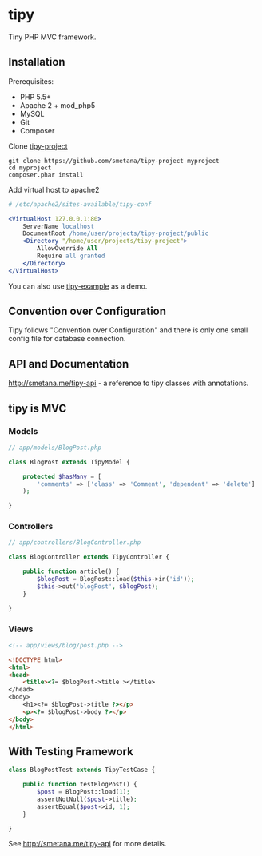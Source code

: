 # tipy

Tiny PHP MVC framework.

## Installation

Prerequisites:

* PHP 5.5+
* Apache 2 + mod_php5
* MySQL
* Git
* Composer

Clone [tipy-project](https://github.com/smetana/tipy-project)

```shell
git clone https://github.com/smetana/tipy-project myproject
cd myproject
composer.phar install
```
Add virtual host to apache2

```apache
# /etc/apache2/sites-available/tipy-conf

<VirtualHost 127.0.0.1:80>
    ServerName localhost
    DocumentRoot /home/user/projects/tipy-project/public
    <Directory "/home/user/projects/tipy-project">
        AllowOverride All
        Require all granted
    </Directory>
</VirtualHost>
```
You can also use [tipy-example](https://github.com/smetana/tipy-example) as a demo.

## Convention over Configuration

Tipy follows "Convention over Configuration" and there is only one small
config file for database connection.

## API and Documentation

http://smetana.me/tipy-api - a reference to tipy classes with annotations.

## tipy is MVC

### Models
```php
// app/models/BlogPost.php

class BlogPost extends TipyModel {

    protected $hasMany = [
        'comments' => ['class' => 'Comment', 'dependent' => 'delete']
    );

}
```
### Controllers
```php
// app/controllers/BlogController.php

class BlogController extends TipyController {

    public function article() {
        $blogPost = BlogPost::load($this->in('id'));
        $this->out('blogPost', $blogPost);
    }

}
```

### Views
```html
<!-- app/views/blog/post.php -->

<!DOCTYPE html>
<html>
<head>
    <title><?= $blogPost->title ></title>
</head>
<body>
    <h1><?= $blogPost->title ?></p>
    <p><?= $blogPost->body ?></p>
</body>
</html>
```
## With Testing Framework

```php
class BlogPostTest extends TipyTestCase {

    public function testBlogPost() {
        $post = BlogPost::load(1);
        assertNotNull($post->title);
        assertEqual($post->id, 1);
    }

}
```

See http://smetana.me/tipy-api for more details.
